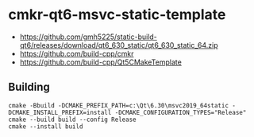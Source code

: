 # cmkr-qt6-msvc-static-template

- https://github.com/gmh5225/static-build-qt6/releases/download/qt6_630_static/qt6_630_static_64.zip
- https://github.com/build-cpp/cmkr
- https://github.com/build-cpp/Qt5CMakeTemplate

## Building

```
cmake -Bbuild -DCMAKE_PREFIX_PATH=c:\Qt\6.30\msvc2019_64static -DCMAKE_INSTALL_PREFIX=install -DCMAKE_CONFIGURATION_TYPES="Release"
cmake --build build --config Release
cmake --install build
```
